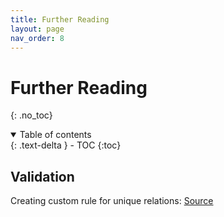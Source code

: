 ```yaml
---
title: Further Reading
layout: page
nav_order: 8
---
```


# Further Reading
{: .no_toc}

<details open markdown="block">
  <summary>
    Table of contents
  </summary>
  {: .text-delta }
- TOC
{:toc}
</details>

## Validation
Creating custom rule for unique relations:
<a href="https://arievisser.com/blog/using-the-where-clause-in-a-laravel-validation-rule/">Source</a>

